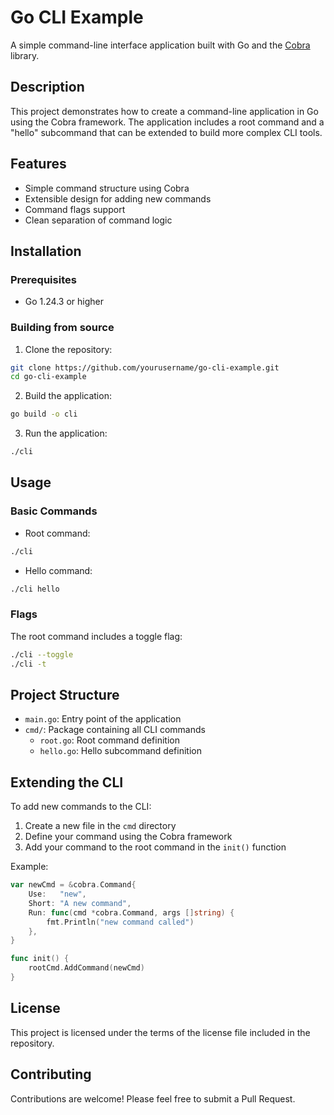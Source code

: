 # Go CLI Example

A simple command-line interface application built with Go and the [Cobra](https://github.com/spf13/cobra) library.

## Description

This project demonstrates how to create a command-line application in Go using the Cobra framework. The application includes a root command and a "hello" subcommand that can be extended to build more complex CLI tools.

## Features

- Simple command structure using Cobra
- Extensible design for adding new commands
- Command flags support
- Clean separation of command logic

## Installation

### Prerequisites

- Go 1.24.3 or higher

### Building from source

1. Clone the repository:
```bash
git clone https://github.com/yourusername/go-cli-example.git
cd go-cli-example
```

2. Build the application:
```bash
go build -o cli
```

3. Run the application:
```bash
./cli
```

## Usage

### Basic Commands

- Root command:
```bash
./cli
```

- Hello command:
```bash
./cli hello
```

### Flags

The root command includes a toggle flag:
```bash
./cli --toggle
./cli -t
```

## Project Structure

- `main.go`: Entry point of the application
- `cmd/`: Package containing all CLI commands
  - `root.go`: Root command definition
  - `hello.go`: Hello subcommand definition

## Extending the CLI

To add new commands to the CLI:

1. Create a new file in the `cmd` directory
2. Define your command using the Cobra framework
3. Add your command to the root command in the `init()` function

Example:
```go
var newCmd = &cobra.Command{
    Use:   "new",
    Short: "A new command",
    Run: func(cmd *cobra.Command, args []string) {
        fmt.Println("new command called")
    },
}

func init() {
    rootCmd.AddCommand(newCmd)
}
```

## License

This project is licensed under the terms of the license file included in the repository.

## Contributing

Contributions are welcome! Please feel free to submit a Pull Request.